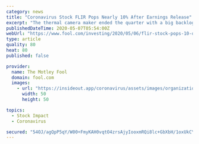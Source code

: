```yaml
---
category: news
title: "Coronavirus Stock FLIR Pops Nearly 10% After Earnings Release"
excerpt: "The thermal camera maker ended the quarter with a big backlog for elevated skin temperature cameras, which are being used in the fight against COVID-19."
publishedDateTime: 2020-05-07T05:54:00Z
webUrl: "https://www.fool.com/investing/2020/05/06/flir-stock-pops-10-on-coronavirus.aspx"
type: article
quality: 80
heat: 80
published: false

provider:
  name: The Motley Fool
  domain: fool.com
  images:
    - url: "https://insideout.app/coronavirus/assets/images/organizations/fool.com-50x50.jpg"
      width: 50
      height: 50

topics:
  - Stock Impact
  - Coronavirus

secured: "54OJ/agQpP5qY/W00+FmyKAH0vqtO4zrsAjyIooxmRQi8lc+GbXbH/1oxUkCYc7etxVUI7Iv4rEFZN9CKdAqY2jSkSjM14hPK0FFz9U0s76U2bjEUJc78k6rnTiP/WZvQrQ6637V1bRQl2TsJgruDt7teEMOQpP7LyP7bf7CvA3tfqUDyim8BR0EoY2N+VqugFc0L9juwGFtR3weanLf/deMd87zB1SVJavFHFgDK6nTPDRaWdg0YEhpBEu2ANJkE+Hcwmxu3v/yPdoJdMt/p/lLp0cp1JpYiWKBspB7i+g8RZY6HGXdnePXtfK/VplrBC0BKUBuVg9TVzAoHeS/2TsDMg64mtQoU8oz5FzdP4nIHZG4TtLnYIPfGudiWTA44+rKFN7DV7r4n+QHhJW1OtXRt0ohyMwBMkM+6GTlR/bXuIUKkmkHZJcofAKwmOX9jb077e85rVZiwuLhsJoZMJjcUQxxK4l6i7o3Shv+Cag=;2ilTJYML9tbhi40vzyvQYw=="
---
```


